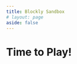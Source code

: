 ```yaml
---
title: Blockly Sandbox
# layout: page
aside: false
---
```


# Time to Play!

<BlocklyWorkspace height="800px" />

